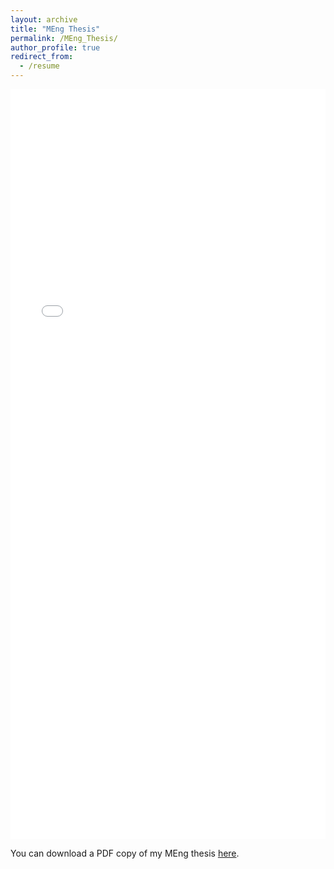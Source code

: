 ```yaml
---
layout: archive
title: "MEng Thesis"
permalink: /MEng_Thesis/
author_profile: true
redirect_from:
  - /resume
---
```


<iframe src="/files/pdf/MEngPhD_Thesis/MyMEngThesis.pdf" width="100%" height="1200" frameborder="no" border="0" marginwidth="0" marginheight="0"></iframe>

You can download a PDF copy of my MEng thesis [here](/files/pdf/MEngPhD_Thesis/MyMEngThesis.pdf).